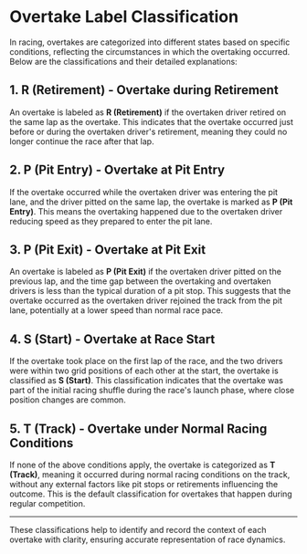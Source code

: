 # Overtake Label Classification

In racing, overtakes are categorized into different states based on specific conditions, reflecting the circumstances in which the overtaking occurred. Below are the classifications and their detailed explanations:

## 1. R (Retirement) - Overtake during Retirement
An overtake is labeled as **R (Retirement)** if the overtaken driver retired on the same lap as the overtake. This indicates that the overtake occurred just before or during the overtaken driver's retirement, meaning they could no longer continue the race after that lap.

## 2. P (Pit Entry) - Overtake at Pit Entry
If the overtake occurred while the overtaken driver was entering the pit lane, and the driver pitted on the same lap, the overtake is marked as **P (Pit Entry)**. This means the overtaking happened due to the overtaken driver reducing speed as they prepared to enter the pit lane.

## 3. P (Pit Exit) - Overtake at Pit Exit
An overtake is labeled as **P (Pit Exit)** if the overtaken driver pitted on the previous lap, and the time gap between the overtaking and overtaken drivers is less than the typical duration of a pit stop. This suggests that the overtake occurred as the overtaken driver rejoined the track from the pit lane, potentially at a lower speed than normal race pace.

## 4. S (Start) - Overtake at Race Start
If the overtake took place on the first lap of the race, and the two drivers were within two grid positions of each other at the start, the overtake is classified as **S (Start)**. This classification indicates that the overtake was part of the initial racing shuffle during the race's launch phase, where close position changes are common.

## 5. T (Track) - Overtake under Normal Racing Conditions
If none of the above conditions apply, the overtake is categorized as **T (Track)**, meaning it occurred during normal racing conditions on the track, without any external factors like pit stops or retirements influencing the outcome. This is the default classification for overtakes that happen during regular competition.

---

These classifications help to identify and record the context of each overtake with clarity, ensuring accurate representation of race dynamics.
